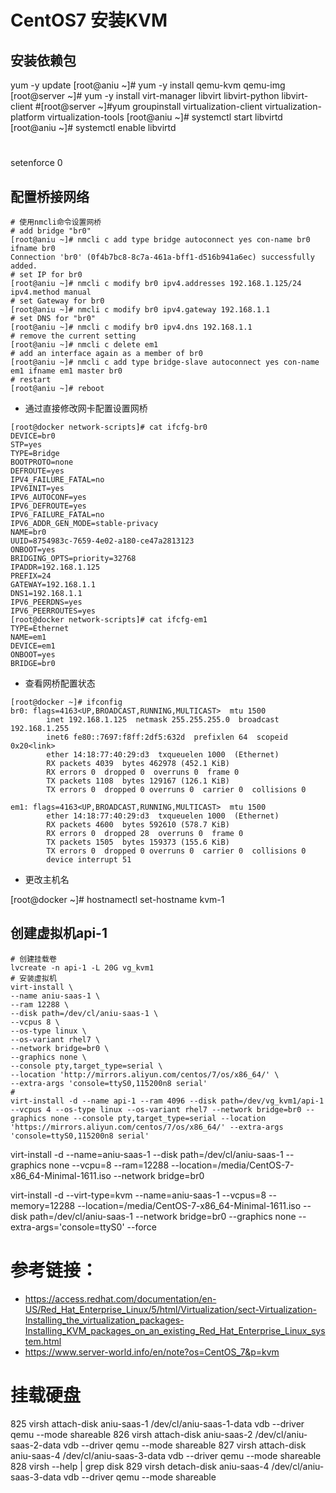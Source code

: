 # CentOS7 安装KVM


## 安装依赖包
yum -y update
[root@aniu ~]# yum -y install qemu-kvm qemu-img
[root@server ~]# yum -y install virt-manager libvirt libvirt-python libvirt-client
#[root@server ~]#yum groupinstall virtualization-client virtualization-platform virtualization-tools
[root@aniu ~]# systemctl start libvirtd
[root@aniu ~]# systemctl enable libvirtd

#
setenforce 0

## 配置桥接网络

```
# 使用nmcli命令设置网桥
# add bridge "br0"
[root@aniu ~]# nmcli c add type bridge autoconnect yes con-name br0 ifname br0
Connection 'br0' (0f4b7bc8-8c7a-461a-bff1-d516b941a6ec) successfully added.
# set IP for br0
[root@aniu ~]# nmcli c modify br0 ipv4.addresses 192.168.1.125/24 ipv4.method manual
# set Gateway for br0
[root@aniu ~]# nmcli c modify br0 ipv4.gateway 192.168.1.1
# set DNS for "br0"
[root@aniu ~]# nmcli c modify br0 ipv4.dns 192.168.1.1
# remove the current setting
[root@aniu ~]# nmcli c delete em1
# add an interface again as a member of br0
[root@aniu ~]# nmcli c add type bridge-slave autoconnect yes con-name em1 ifname em1 master br0
# restart
[root@aniu ~]# reboot
```

- 通过直接修改网卡配置设置网桥


```
[root@docker network-scripts]# cat ifcfg-br0
DEVICE=br0
STP=yes
TYPE=Bridge
BOOTPROTO=none
DEFROUTE=yes
IPV4_FAILURE_FATAL=no
IPV6INIT=yes
IPV6_AUTOCONF=yes
IPV6_DEFROUTE=yes
IPV6_FAILURE_FATAL=no
IPV6_ADDR_GEN_MODE=stable-privacy
NAME=br0
UUID=8754983c-7659-4e02-a180-ce47a2813123
ONBOOT=yes
BRIDGING_OPTS=priority=32768
IPADDR=192.168.1.125
PREFIX=24
GATEWAY=192.168.1.1
DNS1=192.168.1.1
IPV6_PEERDNS=yes
IPV6_PEERROUTES=yes
[root@docker network-scripts]# cat ifcfg-em1
TYPE=Ethernet
NAME=em1
DEVICE=em1
ONBOOT=yes
BRIDGE=br0
```


- 查看网桥配置状态

```
[root@docker ~]# ifconfig
br0: flags=4163<UP,BROADCAST,RUNNING,MULTICAST>  mtu 1500
        inet 192.168.1.125  netmask 255.255.255.0  broadcast 192.168.1.255
        inet6 fe80::7697:f8ff:2df5:632d  prefixlen 64  scopeid 0x20<link>
        ether 14:18:77:40:29:d3  txqueuelen 1000  (Ethernet)
        RX packets 4039  bytes 462978 (452.1 KiB)
        RX errors 0  dropped 0  overruns 0  frame 0
        TX packets 1108  bytes 129167 (126.1 KiB)
        TX errors 0  dropped 0 overruns 0  carrier 0  collisions 0

em1: flags=4163<UP,BROADCAST,RUNNING,MULTICAST>  mtu 1500
        ether 14:18:77:40:29:d3  txqueuelen 1000  (Ethernet)
        RX packets 4600  bytes 592610 (578.7 KiB)
        RX errors 0  dropped 28  overruns 0  frame 0
        TX packets 1505  bytes 159373 (155.6 KiB)
        TX errors 0  dropped 0 overruns 0  carrier 0  collisions 0
        device interrupt 51
```

- 更改主机名

[root@docker ~]# hostnamectl set-hostname kvm-1


##  创建虚拟机api-1

```
# 创建挂载卷
lvcreate -n api-1 -L 20G vg_kvm1
# 安装虚拟机
virt-install \
--name aniu-saas-1 \
--ram 12288 \
--disk path=/dev/cl/aniu-saas-1 \
--vcpus 8 \
--os-type linux \
--os-variant rhel7 \
--network bridge=br0 \
--graphics none \
--console pty,target_type=serial \
--location 'http://mirrors.aliyun.com/centos/7/os/x86_64/' \
--extra-args 'console=ttyS0,115200n8 serial'
#
virt-install -d --name api-1 --ram 4096 --disk path=/dev/vg_kvm1/api-1 --vcpus 4 --os-type linux --os-variant rhel7 --network bridge=br0 --graphics none --console pty,target_type=serial --location 'https://mirrors.aliyun.com/centos/7/os/x86_64/' --extra-args 'console=ttyS0,115200n8 serial'
```





virt-install -d --name=aniu-saas-1 --disk path=/dev/cl/aniu-saas-1 --graphics none --vcpu=8 --ram=12288 --location=/media/CentOS-7-x86_64-Minimal-1611.iso --network bridge=br0


virt-install -d --virt-type=kvm --name=aniu-saas-1  --vcpus=8 --memory=12288 --location=/media/CentOS-7-x86_64-Minimal-1611.iso --disk path=/dev/cl/aniu-saas-1 --network bridge=br0 --graphics none --extra-args='console=ttyS0' --force




# 参考链接：

- https://access.redhat.com/documentation/en-US/Red_Hat_Enterprise_Linux/5/html/Virtualization/sect-Virtualization-Installing_the_virtualization_packages-Installing_KVM_packages_on_an_existing_Red_Hat_Enterprise_Linux_system.html
- https://www.server-world.info/en/note?os=CentOS_7&p=kvm

# 挂载硬盘
  825  virsh attach-disk aniu-saas-1 /dev/cl/aniu-saas-1-data vdb --driver qemu --mode shareable
  826  virsh attach-disk aniu-saas-2 /dev/cl/aniu-saas-2-data vdb --driver qemu --mode shareable
  827  virsh attach-disk aniu-saas-4 /dev/cl/aniu-saas-3-data vdb --driver qemu --mode shareable
  828  virsh --help | grep disk
  829  virsh detach-disk aniu-saas-4 /dev/cl/aniu-saas-3-data vdb --driver qemu --mode shareable
